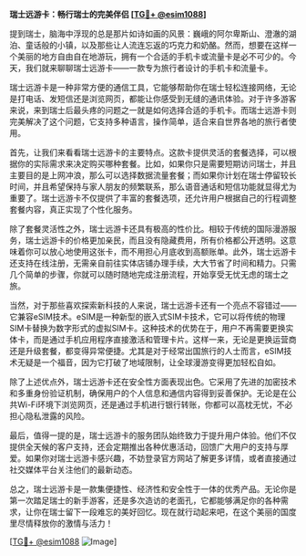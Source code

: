 **瑞士远游卡：畅行瑞士的完美伴侣 [[TG💪+ @esim1088](https://t.me/s/esim1088)]**

提到瑞士，脑海中浮现的总是那片如诗如画的风景：巍峨的阿尔卑斯山、澄澈的湖泊、童话般的小镇，以及那些让人流连忘返的巧克力和奶酪。然而，想要在这样一个美丽的地方自由自在地游玩，拥有一个合适的手机卡或流量卡是必不可少的。今天，我们就来聊聊瑞士远游卡——一款专为旅行者设计的手机卡和流量卡。

瑞士远游卡是一种非常方便的通信工具，它能够帮助你在瑞士轻松连接网络，无论是打电话、发短信还是浏览网页，都能让你感受到无缝的通讯体验。对于许多游客来说，来到瑞士后最头疼的问题之一就是如何选择合适的手机卡。而瑞士远游卡则完美解决了这个问题，它支持多种语言，操作简单，适合来自世界各地的旅行者使用。

首先，让我们来看看瑞士远游卡的主要特点。这款卡提供灵活的套餐选择，可以根据你的实际需求来决定购买哪种套餐。比如，如果你只是需要短期访问瑞士，并且主要目的是上网冲浪，那么可以选择数据流量套餐；而如果你计划在瑞士停留较长时间，并且希望保持与家人朋友的频繁联系，那么语音通话和短信功能就显得尤为重要了。瑞士远游卡不仅提供了丰富的套餐选项，还允许用户根据自己的行程调整套餐内容，真正实现了个性化服务。

除了套餐灵活性之外，瑞士远游卡还具有极高的性价比。相较于传统的国际漫游服务，瑞士远游卡的价格更加亲民，而且没有隐藏费用，所有价格都公开透明。这意味着你可以放心地使用这张卡，而不用担心月底收到高额账单。此外，瑞士远游卡还支持在线注册，无需亲自前往实体店铺办理手续，大大节省了时间和精力。只需几个简单的步骤，你就可以随时随地完成注册流程，开始享受无忧无虑的瑞士之旅。

当然，对于那些喜欢探索新科技的人来说，瑞士远游卡还有一个亮点不容错过——它兼容eSIM技术。eSIM是一种新型的嵌入式SIM卡技术，它可以将传统的物理SIM卡替换为数字形式的虚拟SIM卡。这种技术的优势在于，用户不再需要更换实体卡，而是通过手机应用程序直接激活和管理卡片。这样一来，无论是更换运营商还是升级套餐，都变得异常便捷。尤其是对于经常出国旅行的人士而言，eSIM技术无疑是一个福音，因为它打破了地域限制，让全球漫游变得更加轻松自如。

除了上述优点外，瑞士远游卡还在安全性方面表现出色。它采用了先进的加密技术和多重身份验证机制，确保用户的个人信息和通信内容得到妥善保护。无论是在公共Wi-Fi环境下浏览网页，还是通过手机进行银行转账，你都可以高枕无忧，不必担心隐私泄露的风险。

最后，值得一提的是，瑞士远游卡的服务团队始终致力于提升用户体验。他们不仅提供全天候的客户支持，还会定期推出各种优惠活动，回馈广大用户的支持与厚爱。如果你对瑞士远游卡感兴趣，不妨登录官方网站了解更多详情，或者直接通过社交媒体平台关注他们的最新动态。

总之，瑞士远游卡是一款集便捷性、经济性和安全性于一体的优秀产品。无论你是第一次踏足瑞士的新手游客，还是多次造访的老面孔，它都能够满足你的各种需求，让你在瑞士留下一段难忘的美好回忆。现在就行动起来吧，在这个美丽的国度里尽情释放你的激情与活力！

[[TG💪+ @esim1088](https://t.me/s/esim1088) ![Image](https://i.postimg.cc/4NQfJmqS/Snipaste-2025-05-13-00-14-12.png)]